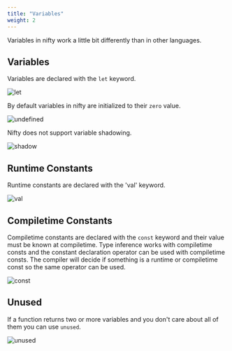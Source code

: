 ```yaml
---
title: "Variables"
weight: 2
---
```


Variables in nifty work a little bit differently than in other languages.

## Variables

Variables are declared with the `let` keyword.

![let](/images/let.svg)

By default variables in nifty are initialized to their `zero` value.

![undefined](/images/undefined.svg)

Nifty does not support variable shadowing.

![shadow](/images/shadow.svg)

## Runtime Constants

Runtime constants are declared with the 'val' keyword.

![val](/images/val.svg)

## Compiletime Constants

Compiletime constants are declared with the `const` keyword and their value must be known at compiletime. Type inference works with compiletime consts and the constant declaration operator can be used with compiletime consts. The compiler will decide if something is a runtime or compiletime const so the same operator can be used.

![const](/images/const.svg)

## Unused

If a function returns two or more variables and you don't care about all of them you can use `unused`.

![unused](/images/unused.svg)
